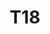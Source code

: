 ---
basin: 'No'
cudn: true
floor: Second
grade: 4
images: []
living_room: 'No'
location: North Court
name: T18
network: Wireless Only
title: T18
---